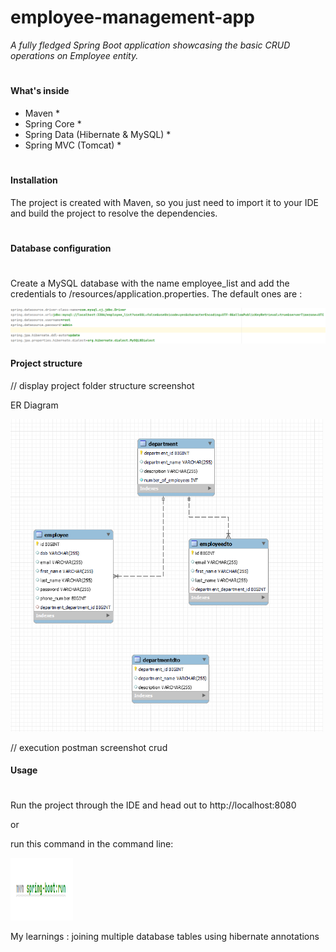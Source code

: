 # employee-management-app
_A fully fledged Spring
Boot application showcasing the basic CRUD operations on Employee entity._
#

#### What's inside <br>
* Maven *
* Spring Core *
* Spring Data (Hibernate & MySQL) *
* Spring MVC (Tomcat) *
#
#### Installation <br>
The project is created with Maven, so you just need to import it to your IDE and build the project to resolve the dependencies.
#
#### Database configuration <br>
#
Create a MySQL database with the name employee_list and add the credentials to /resources/application.properties.
The default ones are :
<div />
<img src="jdbc.png"> 
<div />


#### Project structure <br>

// display project folder structure screenshot

ER Diagram
<div />
<img src="db.png" width="500" height="500" >


// execution postman screenshot crud

#### Usage <br>
#
Run the project through the IDE and head out to http://localhost:8080

or

run this command in the command line:
<div />
<img src="run.png" width="100" height="100">


My learnings : joining multiple database tables using hibernate annotations
